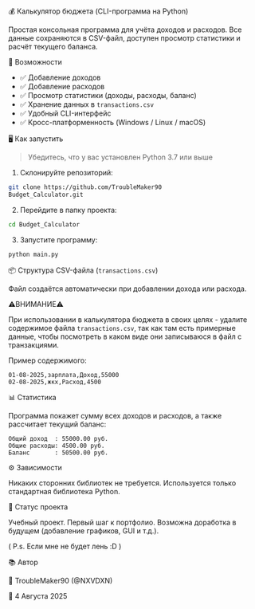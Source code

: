 💰 Калькулятор бюджета (CLI-программа на Python)

Простая консольная программа для учёта доходов и расходов. Все данные сохраняются в CSV-файл, доступен просмотр статистики и расчёт текущего баланса.

🚀 Возможности

- ✅ Добавление доходов
- ✅ Добавление расходов
- ✅ Просмотр статистики (доходы, расходы, баланс)
- ✅ Хранение данных в `transactions.csv`
- ✅ Удобный CLI-интерфейс
- ✅ Кросс-платформенность (Windows / Linux / macOS)

🖥️ Как запустить

> Убедитесь, что у вас установлен Python 3.7 или выше

1. Склонируйте репозиторий:
```bash
git clone https://github.com/TroubleMaker90
Budget_Calculator.git
````

2. Перейдите в папку проекта:

```bash
cd Budget_Calculator
```

3. Запустите программу:

```bash
python main.py
```

📦 Структура CSV-файла (`transactions.csv`)

Файл создаётся автоматически при добавлении дохода или расхода.

⚠️ВНИМАНИЕ⚠️

При использовании в калькулятора бюджета в своих целях - удалите содержимое файла `transactions.csv`,
так как там есть примерные данные, чтобы посмотреть в каком виде они записываюся в файл с транзакциями.

Пример содержимого:

```
01-08-2025,зарплата,Доход,55000
02-08-2025,жкх,Расход,4500
```

📊 Статистика

Программа покажет сумму всех доходов и расходов, а также рассчитает текущий баланс:

```
Общий доход  : 55000.00 руб.
Общие расходы: 4500.00 руб.
Баланс       : 50500.00 руб.
```

⚙️ Зависимости

Никаких сторонних библиотек не требуется. Используется только стандартная библиотека Python.

📝 Статус проекта

Учебный проект. Первый шаг к портфолио. Возможна доработка в будущем (добавление графиков, GUI и т.д.).

( P.s. Если мне не будет лень :D )

📚 Автор

👤 TroubleMaker90 (@NXVDXN)

📅 4 Августа 2025 


